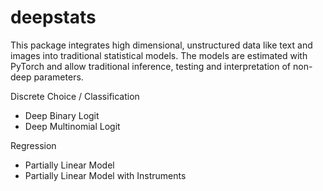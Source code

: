 # deepstats
This package integrates high dimensional, unstructured data like text and images into traditional statistical models. The models are estimated with PyTorch and allow traditional inference, testing and interpretation of non-deep parameters. 

Discrete Choice / Classification
- Deep Binary Logit
- Deep Multinomial Logit

Regression
- Partially Linear Model
- Partially Linear Model with Instruments
